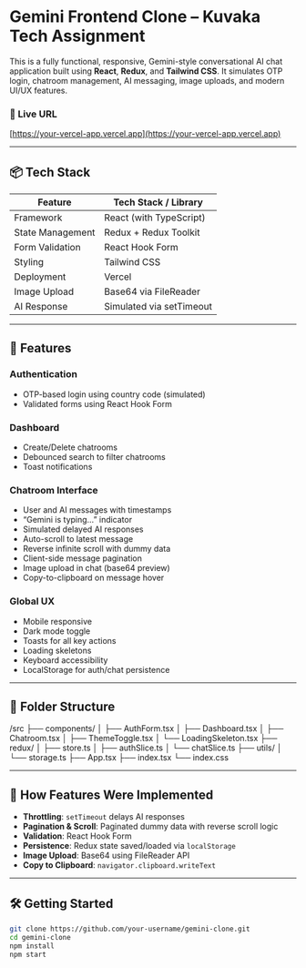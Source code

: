 # Gemini Frontend Clone – Kuvaka Tech Assignment

This is a fully functional, responsive, Gemini-style conversational AI chat application built using **React**, **Redux**, and **Tailwind CSS**. It simulates OTP login, chatroom management, AI messaging, image uploads, and modern UI/UX features.

### 🚀 Live URL
[https://your-vercel-app.vercel.app](https://your-vercel-app.vercel.app)

---

## 📦 Tech Stack

| Feature              | Tech Stack / Library           |
|----------------------|--------------------------------|
| Framework            | React (with TypeScript)        |
| State Management     | Redux + Redux Toolkit          |
| Form Validation      | React Hook Form                |
| Styling              | Tailwind CSS                   |
| Deployment           | Vercel                         |
| Image Upload         | Base64 via FileReader          |
| AI Response          | Simulated via setTimeout       |

---

## 🧠 Features

### Authentication
- OTP-based login using country code (simulated)
- Validated forms using React Hook Form

### Dashboard
- Create/Delete chatrooms
- Debounced search to filter chatrooms
- Toast notifications

### Chatroom Interface
- User and AI messages with timestamps
- “Gemini is typing…” indicator
- Simulated delayed AI responses
- Auto-scroll to latest message
- Reverse infinite scroll with dummy data
- Client-side message pagination
- Image upload in chat (base64 preview)
- Copy-to-clipboard on message hover

### Global UX
- Mobile responsive
- Dark mode toggle
- Toasts for all key actions
- Loading skeletons
- Keyboard accessibility
- LocalStorage for auth/chat persistence

---

## 📁 Folder Structure

/src
├── components/
│ ├── AuthForm.tsx
│ ├── Dashboard.tsx
│ ├── Chatroom.tsx
│ ├── ThemeToggle.tsx
│ └── LoadingSkeleton.tsx
├── redux/
│ ├── store.ts
│ ├── authSlice.ts
│ └── chatSlice.ts
├── utils/
│ └── storage.ts
├── App.tsx
├── index.tsx
└── index.css


---

## 🧪 How Features Were Implemented

- **Throttling**: `setTimeout` delays AI responses
- **Pagination & Scroll**: Paginated dummy data with reverse scroll logic
- **Validation**: React Hook Form
- **Persistence**: Redux state saved/loaded via `localStorage`
- **Image Upload**: Base64 using FileReader API
- **Copy to Clipboard**: `navigator.clipboard.writeText`

---

## 🛠️ Getting Started

```bash
git clone https://github.com/your-username/gemini-clone.git
cd gemini-clone
npm install
npm start
